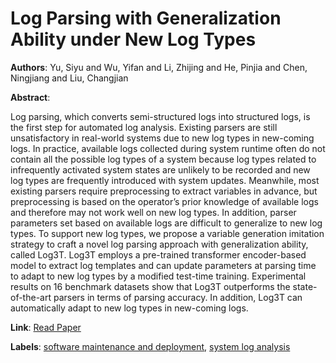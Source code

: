 # Log Parsing with Generalization Ability under New Log Types

**Authors**: Yu, Siyu and Wu, Yifan and Li, Zhijing and He, Pinjia and Chen, Ningjiang and Liu, Changjian

**Abstract**:

Log parsing, which converts semi-structured logs into structured logs, is the first step for automated log analysis.  Existing parsers are still unsatisfactory in real-world systems due to new log types in new-coming logs.  In practice, available logs collected during system runtime often do not contain all the possible log types of a system because log types related to infrequently activated system states are unlikely to be recorded and new log types are frequently introduced with system updates.  Meanwhile, most existing parsers require preprocessing to extract variables in advance, but preprocessing is based on the operator’s prior knowledge of available logs and therefore may not work well on new log types.  In addition, parser parameters set based on available logs are difficult to generalize to new log types.  To support new log types, we propose a variable generation imitation strategy to craft a novel log parsing approach with generalization ability, called Log3T. Log3T employs a pre-trained transformer encoder-based model to extract log templates and can update parameters at parsing time to adapt to new log types by a modified test-time training.  Experimental results on 16 benchmark datasets show that Log3T outperforms the state-of-the-art parsers in terms of parsing accuracy. In addition, Log3T can automatically adapt to new log types in new-coming logs.

**Link**: [Read Paper](https://doi.org/10.1145/3611643.3616355)

**Labels**: [software maintenance and deployment](../../labels/software_maintenance_and_deployment.md), [system log analysis](../../labels/system_log_analysis.md)

